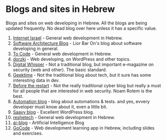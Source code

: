 # Blogs and sites in Hebrew

Blogs and sites on web developing in Hebrew. All the blogs are being updated frequently. No dead blog over here unless it has a specific value.

1. [Internet Israel](https://internet-israel.com) - General web development in Hebrew.
1. [Software Architecture Blog](http://www.softwarearchiblog.com/) - Lior Bar On's blog about software developing in general.
1. [To Code](https://www.tocode.co.il/blog) - General web development in Hebrew.
1. [dorzki](https://www.dorzki.co.il/blog/) - Web developing, on WordPress and other topics.
1. [Digital Whisper](https://www.digitalwhisper.co.il/) - Not a traditional blog, but important e-magazine on security (web and other). The basic standard.
1. [Geektime](https://www.geektime.co.il/) - Not the traditional blog about tech, but it sure has some interesting data in dev. 
1. [Before the restart](https://tech.b48.club) - Not the really traditional cyber blog but really a must for all people that are interested in web security. Noam Rotem is the best.
1. [Automation blog](http://atidcollege.co.il/category/blog) - blog about automations & tests. and yes, evvery developer must know about it, even a little bit. 
1. [Saavy blog](https://he.savvy.co.il/blog/) - Excellent WordPress blog. 
1. [reshetech](https://reshetech.co.il/) - General web development in Hebrew.
1. [ai-blog](https://ai-blog.co.il/) - Artificial Intelligence Blog
1. [GoCode](https://gocode.co.il) - Web development learning app in Hebrew, including slides and exercises.

